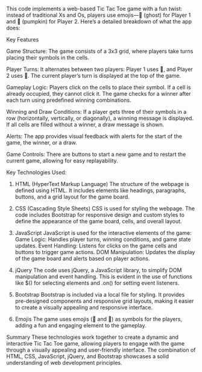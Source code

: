 This code implements a web-based Tic Tac Toe game with a fun twist: instead of traditional Xs and Os, players use emojis—👻 (ghost) for Player 1 and 🎃 (pumpkin) for Player 2. Here’s a detailed breakdown of what the app does:

Key Features

Game Structure:
The game consists of a 3x3 grid, where players take turns placing their symbols in the cells.

Player Turns:
It alternates between two players: Player 1 uses 👻, and Player 2 uses 🎃. The current player’s turn is displayed at the top of the game.

Gameplay Logic:
Players click on the cells to place their symbol. If a cell is already occupied, they cannot click it.
The game checks for a winner after each turn using predefined winning combinations.

Winning and Draw Conditions:
If a player gets three of their symbols in a row (horizontally, vertically, or diagonally), a winning message is displayed.
If all cells are filled without a winner, a draw message is shown.

Alerts:
The app provides visual feedback with alerts for the start of the game, the winner, or a draw.

Game Controls:
There are buttons to start a new game and to restart the current game, allowing for easy replayability.

Key Technologies Used:

1. HTML (HyperText Markup Language)
The structure of the webpage is defined using HTML. It includes elements like headings, paragraphs, buttons, and a grid layout for the game board.

2. CSS (Cascading Style Sheets)
CSS is used for styling the webpage. The code includes Bootstrap for responsive design and custom styles to define the appearance of the game board, cells, and overall layout.

3. JavaScript
JavaScript is used for the interactive elements of the game:
Game Logic: Handles player turns, winning conditions, and game state updates.
Event Handling: Listens for clicks on the game cells and buttons to trigger game actions.
DOM Manipulation: Updates the display of the game board and alerts based on player actions.

4. jQuery
The code uses jQuery, a JavaScript library, to simplify DOM manipulation and event handling. This is evident in the use of functions like $() for selecting elements and .on() for setting event listeners.

5. Bootstrap
Bootstrap is included via a local file for styling. It provides pre-designed components and responsive grid layouts, making it easier to create a visually appealing and responsive interface.

9. Emojis
The game uses emojis (👻 and 🎃) as symbols for the players, adding a fun and engaging element to the gameplay.

Summary
These technologies work together to create a dynamic and interactive Tic Tac Toe game, allowing players to engage with the game through a visually appealing and user-friendly interface. The combination of HTML, CSS, JavaScript, jQuery, and Bootstrap showcases a solid understanding of web development principles.
 
 

